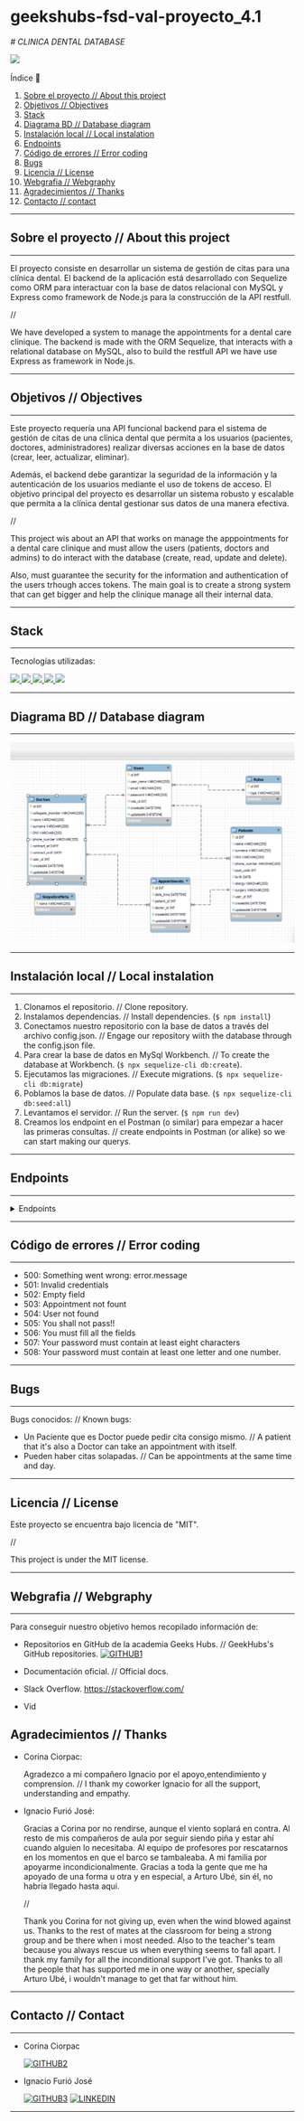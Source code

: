 # geekshubs-fsd-val-proyecto_4.1
<em> # CLINICA DENTAL DATABASE</em>

 <p align="left">
   <img src="https://img.shields.io/badge/STATUS-EN%20DESAROLLO-green">
   </p>


   
<detalles>
   <summary> Índice 📝</summary> 
  <ol>
    <li><a href="#sobre-el-proyecto">Sobre el proyecto // About this project</a></li>
    <li><a href="#objetivo">Objetivos // Objectives</a></li>
    <li><a href="#stack">Stack</a></li>
    <li><a href="#diagrama-bd">Diagrama BD // Database diagram </a></li>
    <li><a href="#instalacion-en-local">Instalación local // Local instalation</a></li>
    <li><a href="#endpoints">Endpoints</a></li>
    <li><a href="#errores">Código de errores // Error coding</a></li>
    <li><a href="#bugs">Bugs</a></li>
    <li><a href="#licencia">Licencia // License</a></li>
    <li><a href="#webgrafia">Webgrafia // Webgraphy</a></li>
    <li><a href="#agradecimientos">Agradecimientos // Thanks</a></li>
    <li><a href="#contacto">Contacto // contact</a></li>
  </ol>
</detalles>

---

## Sobre el proyecto // About this project

---

El proyecto consiste en desarrollar un sistema de gestión de citas para una clínica dental. 
El backend de la aplicación está desarrollado con Sequelize como ORM para interactuar con la base de datos relacional con MySQL y Express como framework de Node.js para la construcción de la API restfull.

//

We have developed a system to manage the appointments for a dental care clinique. The backend is made with the ORM Sequelize, that interacts with a relational database on MySQL, also to build the restfull API we have use Express as framework in Node.js.

---


## Objetivos // Objectives

---

Este proyecto requería una API funcional backend para el sistema de gestión de citas de una clínica dental que permita a los usuarios (pacientes, doctores, administradores) realizar diversas acciones en la base de datos (crear, leer, actualizar, eliminar). 

Además, el backend debe garantizar la seguridad de la información y la autenticación de los usuarios mediante el uso de tokens de acceso. El objetivo principal del proyecto es desarrollar un sistema robusto y escalable que permita a la clínica dental gestionar sus datos de una manera efectiva.

//

This project wis about an API that works on manage the apppointments for a dental care clinique and must allow the users (patients, doctors and admins) to do interact with the database (create, read, update and delete). 

Also, must guarantee the security for the information and authentication of the users trhough acces tokens. The main goal is to create a strong system that can get bigger and help the clinique manage all their internal data.

---

## Stack

---

Tecnologías utilizadas:

<div alinear="centro">
<a href="https://www.github.com/">
    <img src= "https://img.shields.io/badge/github-24292F?style=for-the-badge&logo=github&logoColor=white"/>
</a>
<a href="https://developer.mozilla.org/es/docs/Web/JavaScript">
    <img src= "https://img.shields.io/badge/javascript-EFD81D?style=for-the-badge&logo=javascript&logoColor=black"/>
</a>
<a href="https://nodejs.org/es/">
    <img src= "https://img.shields.io/badge/node.js-026E00?style=for-the-badge&logo=node.js&logoColor=white"/>
</a>
<a href="https://www.expressjs.com/">
    <img src= "https://img.shields.io/badge/express.js-%23404d59.svg?style=for-the-badge&logo=express&logoColor=%2361DAFB"/>
</a>
<a href="https://www.gmail.com/">
    <img src= "https://img.shields.io/badge/sequelize-3C76C3?style=for-the-badge&logo=sequelize&logoColor=white"/>
</a>
 </div>

 ---

## Diagrama BD // Database diagram

---

!['imagen-db'](/img/Screenshot_70.png)

---

## Instalación local // Local instalation

---

1. Clonamos el repositorio. // Clone repository.
2. Instalamos dependencias. // Install dependencies. (` $ npm install `)
3. Conectamos nuestro repositorio con la base de datos a través del archivo config.json. // Engage our repository wiith the database through the config.json file.
4. Para crear la base de datos en MySql Workbench. // To create the database at Workbench. (``` $ npx sequelize-cli db:create ```).
5. Ejecutamos las migraciones. // Execute migrations. (``` $ npx sequelize-cli db:migrate ```) 
6. Poblamos la base de datos. // Populate data base. (``` $ npx sequelize-cli db:seed:all ```) 
7. Levantamos el servidor. // Run the server. (``` $ npm run dev ```)
8. Creamos los endpoint en el Postman (o similar) para empezar a hacer las primeras consultas. // create endpoints in Postman (or alike) so we can start making our querys.

---

## Endpoints

---

<details>
<summary>Endpoints</summary>

- AUTH
    - createUserProfile

            POST localhost:3000/auth/register
        body:
        ``` js
            {
                "username": "Eddieden",
                "email": "eddieden@gmail.com",
                "password": "123456"
            }
        ```

    - UserLogin

            POST localhost:3000/auth/login
        body:
        ``` js
            {
                    "email": "eddieden@gmail.com",
                    "password": "123456"
            }
        ```
- USER
    - getUserProfile  

            GET localhost:3000/user/profile

    - updateUserProfile

            POST localhost:3000/user/profile
        body:
        ``` js
            {
                    "userName": "Eddieden",
                    "password": "123456"
            }
        ```
- PATIENT
    - createPatient

            PUT localhost:3000/patient/new
        body:
        ``` js
            {
                    "name": "Prueba1",
                    "surname": "Abeurp1",
                    "DNI": "111111111A",
                    "phone_number": "+34 666 666 666",
                    "post_code": "46017",
                    "birth": "1991-12-12",
                    "allergy": "1",
                    "surgery": "1"
            }
        ```
    - getPatientInfo 

            GET localhost:3000/patient/profile
    - getPatientAppointment 

            GET localhost:3000/patient/appointment
- DOCTOR
    - getDoctorAppointment 

            GET localhost:3000/doctor/appointment/
- APPOINTMENT
    - createAppointment

            POST localhost:3000/appointment/new
        body:
        ``` js
            {
                    "date_time": "2023-04-11T13:00:00.000Z",
                    "patient_id": "3",
                    "doctor_id": "1"
            }
        ```
    - getAllAppointment

            GET localhost:3000/appointment/all
    - updateAppointment

            PUT localhost:3000/appointment/modify
        body:
        ``` js
            {
                    "appointmentId": "8",
                    "newDate": "2023-04-11T13:00:00.000Z"
            }
        ```
    - deleteAppointment

            DELETE localhost:3000/appointment/cancel
        body:
        ``` js
            {
                    "appointmentId": "29"
            }
        ```
</details>

---

## Código de errores // Error coding

---

- 500: Something went wrong: error.message
- 501: Invalid credentials
- 502: Empty field
- 503: Appointment not fount
- 504: User not found
- 505: You shall not pass!!
- 506: You must fill all the fields
- 507: Your password must contain at least eight characters
- 508: Your password must contain at least one letter and one number.

---

## Bugs

---

Bugs conocidos: // Known bugs:

- Un Paciente que es Doctor puede pedir cita consigo mismo. // A patient that it's also a Doctor can take an appointment with itself.
- Pueden haber citas solapadas. // Can be appointments at the same time and day.

---

## Licencia // License

Este proyecto se encuentra bajo licencia de "MIT".

//

This project is under the MIT license.

---

## Webgrafia // Webgraphy

---

Para conseguir nuestro objetivo hemos recopilado información de:
- Repositorios en GitHub de la academia Geeks Hubs. // GeekHubs's GitHub repositories. 
  [![GITHUB1]][github-url]

  [GITHUB1]: https://img.shields.io/badge/github-24292F?style=for-the-badge&logo=github&logoColor=white
  [github-url]: https://github.com/GeeksHubs
- Documentación oficial. // Official docs.
- Slack Overflow.  https://stackoverflow.com/
- Vid

## Agradecimientos // Thanks
- Corina Ciorpac:

    Agradezco a mi compañero Ignacio por el apoyo,entendimiento y comprension.
    //
    I thank my coworker Ignacio for all the support, understanding and empathy.

- Ignacio Furió José:

    Gracias a Corina por no rendirse, aunque el viento soplará en contra. Al resto de mis compañeros de aula por seguir siendo piña y estar ahí cuando alguien lo necesitaba. Al equipo de profesores por rescatarnos en los momentos en que el barco se tambaleaba. A mi familia por apoyarme incondicionalmente. Gracias a toda la gente que me ha apoyado de una forma u otra y en especial, a Arturo Ubé, sin él, no habría llegado hasta aquí.
    
    //

    Thank you Corina for not giving up, even when the wind blowed against us. Thanks to the rest of mates at the classroom for being a strong group and be there when i most needed. Also to the teacher's team because you always rescue us when everything seems to fall apart. I thank my family for all the inconditional support I've got. Thanks to all the people that has supported me in one way or another, specially Arturo Ubé, i wouldn't manage to get that far without him.

---

## Contacto // Contact

---

- Corina Ciorpac
  
  [![GITHUB2]][github-url]

  [GITHUB2]: https://img.shields.io/badge/github-24292F?style=for-the-badge&logo=github&logoColor=blue
  [github-url]: https://www.github.com/

- Ignacio Furió José

  [![GITHUB3]][github-url] [![LINKEDIN]][linkedin-url]  
  
  [GITHUB3]: https://img.shields.io/badge/github-24292F?style=for-the-badge&logo=github&logoColor=green
  [github-url]: https://github.com/IgnacioFurio 
  [LINKEDIN]: https://img.shields.io/badge/linkedin-0274B3?style=for-the-badge&logo=linkedin&logoColor=white
  [LINKEDIN-url]: https://www.linkedin.com/in/ignacio-furi%C3%B3-0a9010233/

---
